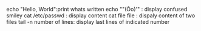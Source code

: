echo "Hello, World":print whats written
echo "\"(Ôo)'" : display confused smiley
cat /etc/passwd : display content
cat file file : dispaly content of two files
tail -n number of lines: display last lines of indicated number
